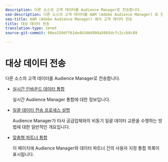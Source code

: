 ```yaml
---
description: 다른 소스의 고객 데이터를 Audience Manager로 전송합니다.
seo-description: 다른 소스의 고객 데이터를 AAM (Adobe Audience Manager) 로 전송합니다.
seo-title: AAM (Adobe Audience Manager) 에서 고객 데이터 전송
title: 대상 데이터 전송
translation-type: tm+mt
source-git-commit: 00ea159dff61de4b346d994a50b5dcfc2ccb8c89

---
```



# 대상 데이터 전송

다른 소스의 고객 데이터를 Audience Manager로 전송합니다.

* [실시간 인바운드 데이터 통합](/help/using/integration/sending-audience-data/real-time-data-integration/real-time-tech-specs.md)

   실시간 Audience Manager 통합에 대한 정보입니다.

* [일괄 데이터 전송 프로세스 설명](/help/using/integration/sending-audience-data/batch-data-transfer-explained/batch-data-transfer-explained.md)

   Audience Manager가 타사 공급업체와의 비동기 일괄 데이터 교환을 수행하는 방법에 대한 일반적인 개요입니다.

* [맞춤형 파트너 통합](/help/using/integration/sending-audience-data/custom-partner-integrations.md)

   이 페이지에 Audience Manager와 데이터 파트너 간의 사용자 지정 통합 목록이 표시됩니다.
